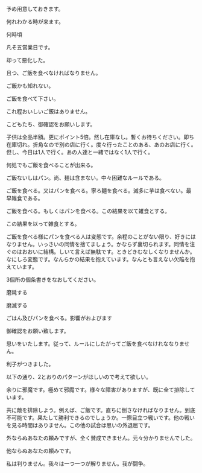 予め用意しておきます。

何れわかる時が来ます。

何時頃

凡そ五営業日です。

却って悪化した。

且つ、ご飯を食べなければなりません。

ご飯かも知れない。

ご飯を食べて下さい。

これ程おいしいご飯はありません。

こどもたち、御確認をお願いします。

子供は全品半額。更にポイント5倍。然し在庫なし。暫くお待ちください。即ち在庫切れ。折角なので別の店に行く。度々行ったことのある、あのお店に行く。但し、今日は1人で行く。あの人達と一緒ではなく1人で行く。

何処でもご飯を食べることが出来る。

ご飯ないしはパン。尚、麺は含まない。中々困難なルールである。

ご飯を食べる。又はパンを食べる。寧ろ麺を食べる。滅多に芋は食べない。最早雑食である。

ご飯を食べる。もしくはパンを食べる。この結果を以て雑食とする。

この結果を以って雑食とする。

ご飯を食べる様にパンを食べる人は変態です。余程のことがない限り、好きにはなりません。いっさいの同情を捨てましょう。かならず裏切られます。同情を注ぐのはおおいに結構。しいて言えば無駄です。ときどきむなしくなりませんか。なにしろ変態です。なんらかの結果を抱えています。なんとも言えない欠陥を抱えています。

3個所の個条書きをなおしてください。

磨耗する

磨滅する

ごはん及びパンを食べる。影響がおよびます

御確認をお願い致します。

思いをいたします。従って、ルールにしたがってご飯を食べなけれななりません。

利子がつきました。

以下の通り、2とおりのパターンがほしいので考えて欲しい。

余りに邪魔です。極めて邪魔です。様々な障害がありますが、既に全て排除しています。

共に敵を排除しよう。例えば、ご飯です。直ちに倒さなければなりません。到底不可能です。果たして勝利できるのでしょうか。一際目立つ戦いです。他の戦いを見る時間はありません。この他の試合は思いの外退屈です。

外ならぬあなたの頼みですが、全く賛成できません。元々分かりませんでした。

他ならぬあなたの頼みです。

私は判りません。我々は一つ一つが解りません。我が闘争。
